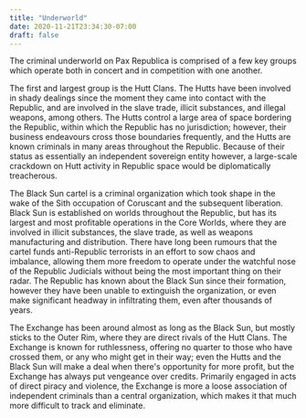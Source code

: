 ```yaml
---
title: "Underworld"
date: 2020-11-21T23:34:30-07:00
draft: false
---
```


The criminal underworld on Pax Republica is comprised of a few key groups which operate both in concert and in competition with one another. 

The first and largest group is the Hutt Clans. The Hutts have been involved in shady dealings since the moment they came into contact with the Republic, and are involved in the slave trade, illicit substances, and illegal weapons, among others. The Hutts control a large area of space bordering the Republic, within which the Republic has no jurisdiction; however, their business endeavours cross those boundaries frequently, and the Hutts are known criminals in many areas throughout the Republic. Because of their status as essentially an independent sovereign entity however, a large-scale crackdown on Hutt activity in Republic space would be diplomatically treacherous.

The Black Sun cartel is a criminal organization which took shape in the wake of the Sith occupation of Coruscant and the subsequent liberation. Black Sun is established on worlds throughout the Republic, but has its largest and most profitable operations in the Core Worlds, where they are involved in illicit substances, the slave trade, as well as weapons manufacturing and distribution. There have long been rumours that the cartel funds anti-Republic terrorists in an effort to sow chaos and imbalance, allowing them more freedom to operate under the watchful nose of the Republic Judicials without being the most important thing on their radar. The Republic has known about the Black Sun since their formation, however they have been unable to extinguish the organization, or even make significant headway in infiltrating them, even after thousands of years.

The Exchange has been around almost as long as the Black Sun, but mostly sticks to the Outer Rim, where they are direct rivals of the Hutt Clans. The Exchange is known for ruthlessness, offering no quarter to those who have crossed them, or any who might get in their way; even the Hutts and the Black Sun will make a deal when there's opportunity for more profit, but the Exchange has always put vengeance over credits. Primarily engaged in acts of direct piracy and violence, the Exchange is more a loose association of independent criminals than a central organization, which makes it that much more difficult to track and eliminate.
